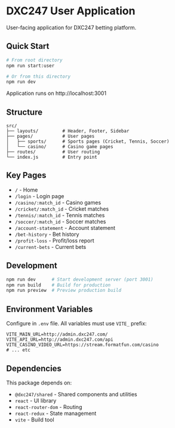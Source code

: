 # DXC247 User Application

User-facing application for DXC247 betting platform.

## Quick Start

```bash
# From root directory
npm run start:user

# Or from this directory
npm run dev
```

Application runs on http://localhost:3001

## Structure

```
src/
├── layouts/         # Header, Footer, Sidebar
├── pages/           # User pages
│   ├── sports/      # Sports pages (Cricket, Tennis, Soccer)
│   └── casino/      # Casino game pages
├── routes/          # User routing
└── index.js         # Entry point
```

## Key Pages

- `/` - Home
- `/login` - Login page
- `/casino/:match_id` - Casino games
- `/cricket/:match_id` - Cricket matches
- `/tennis/:match_id` - Tennis matches
- `/soccer/:match_id` - Soccer matches
- `/account-statement` - Account statement
- `/bet-history` - Bet history
- `/profit-loss` - Profit/loss report
- `/current-bets` - Current bets

## Development

```bash
npm run dev      # Start development server (port 3001)
npm run build    # Build for production
npm run preview  # Preview production build
```

## Environment Variables

Configure in `.env` file. All variables must use `VITE_` prefix:

```
VITE_MAIN_URL=http://admin.dxc247.com/
VITE_API_URL=http://admin.dxc247.com/api
VITE_CASINO_VIDEO_URL=https://stream.formatfun.com/casino
# ... etc
```

## Dependencies

This package depends on:
- `@dxc247/shared` - Shared components and utilities
- `react` - UI library
- `react-router-dom` - Routing
- `react-redux` - State management
- `vite` - Build tool

